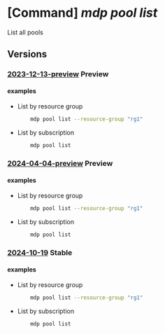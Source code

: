 # [Command] _mdp pool list_

List all pools

## Versions

### [2023-12-13-preview](/Resources/mgmt-plane/L3N1YnNjcmlwdGlvbnMve30vcHJvdmlkZXJzL21pY3Jvc29mdC5kZXZvcHNpbmZyYXN0cnVjdHVyZS9wb29scw==/2023-12-13-preview.xml) **Preview**

<!-- mgmt-plane /subscriptions/{}/providers/microsoft.devopsinfrastructure/pools 2023-12-13-preview -->
<!-- mgmt-plane /subscriptions/{}/resourcegroups/{}/providers/microsoft.devopsinfrastructure/pools 2023-12-13-preview -->

#### examples

- List by resource group
    ```bash
        mdp pool list --resource-group "rg1"
    ```

- List by subscription
    ```bash
        mdp pool list
    ```

### [2024-04-04-preview](/Resources/mgmt-plane/L3N1YnNjcmlwdGlvbnMve30vcHJvdmlkZXJzL21pY3Jvc29mdC5kZXZvcHNpbmZyYXN0cnVjdHVyZS9wb29scw==/2024-04-04-preview.xml) **Preview**

<!-- mgmt-plane /subscriptions/{}/providers/microsoft.devopsinfrastructure/pools 2024-04-04-preview -->
<!-- mgmt-plane /subscriptions/{}/resourcegroups/{}/providers/microsoft.devopsinfrastructure/pools 2024-04-04-preview -->

#### examples

- List by resource group
    ```bash
        mdp pool list --resource-group "rg1"
    ```

- List by subscription
    ```bash
        mdp pool list
    ```

### [2024-10-19](/Resources/mgmt-plane/L3N1YnNjcmlwdGlvbnMve30vcHJvdmlkZXJzL21pY3Jvc29mdC5kZXZvcHNpbmZyYXN0cnVjdHVyZS9wb29scw==/2024-10-19.xml) **Stable**

<!-- mgmt-plane /subscriptions/{}/providers/microsoft.devopsinfrastructure/pools 2024-10-19 -->
<!-- mgmt-plane /subscriptions/{}/resourcegroups/{}/providers/microsoft.devopsinfrastructure/pools 2024-10-19 -->

#### examples

- List by resource group
    ```bash
        mdp pool list --resource-group "rg1"
    ```

- List by subscription
    ```bash
        mdp pool list
    ```
